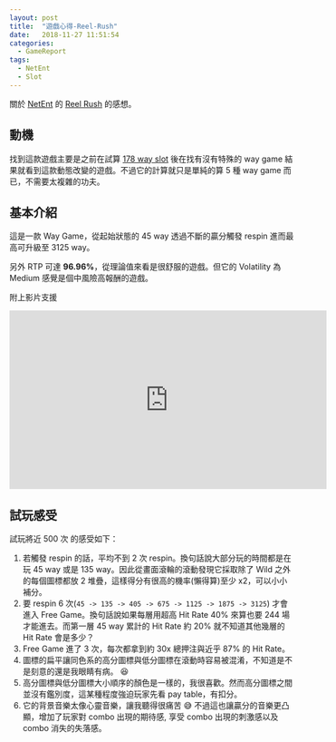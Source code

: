 ```yaml
---
layout: post
title:  "遊戲心得-Reel-Rush"
date:   2018-11-27 11:51:54
categories:
  - GameReport
tags:  
  - NetEnt
  - Slot
---
```


關於 [NetEnt](https://games.netent.com/) 的 [Reel Rush](https://games.netent.com/video-slots/reel-rush/) 的感想。

<!-- more -->

## 動機

找到這款遊戲主要是之前在試算 [178 way slot](http://casinogamesonnet.com/?slots=paylines&l=178) 後在找有沒有特殊的 way game 結果就看到這款動態改變的遊戲。不過它的計算就只是單純的算 5 種 way game 而已，不需要太複雜的功夫。

## 基本介紹

這是一款 Way Game，從起始狀態的 45 way 透過不斷的贏分觸發 respin 進而最高可升級至 3125 way。

另外 RTP 可達 **96.96%**，從理論值來看是很舒服的遊戲。但它的 Volatility 為 Medium 感覺是個中風險高報酬的遊戲。

附上影片支援

<iframe width="560" height="315" src="https://www.youtube.com/embed/eMcZhtXKWYg" frameborder="0" allow="accelerometer; autoplay; encrypted-media; gyroscope; picture-in-picture" allowfullscreen></iframe>

## 試玩感受

試玩將近 500 次 的感受如下：

1. 若觸發 respin 的話，平均不到 2 次 respin。換句話說大部分玩的時間都是在玩 45 way 或是 135 way。因此從畫面滾輪的滾動發現它採取除了 Wild 之外的每個圖標都放 2 堆疊，這樣得分有很高的機率(懶得算)至少 x2，可以小小補分。
2. 要 respin 6 次(`45 -> 135 -> 405 -> 675 -> 1125 -> 1875 -> 3125`) 才會進入 Free Game。換句話說如果每層用超高 Hit Rate 40% 來算也要 244 場才能進去。而第一層 45 way 累計的 Hit Rate 約 20% 就不知道其他幾層的 Hit Rate 會是多少？
3. Free Game 進了 3 次，每次都拿到約 30x 總押注與近乎 87% 的 Hit Rate。
4. 圖標的扁平讓同色系的高分圖標與低分圖標在滾動時容易被混淆，不知道是不是刻意的還是我眼睛有病。 :laughing: 
5. 高分圖標與低分圖標大小順序的顏色是一樣的，我很喜歡。然而高分圖標之間並沒有鑑別度，這某種程度強迫玩家先看 pay table，有扣分。
6. 它的背景音樂太像心靈音樂，讓我聽得很痛苦 :sweat_smile: 不過這也讓贏分的音樂更凸顯，增加了玩家對 combo 出現的期待感, 享受 combo 出現的刺激感以及 combo 消失的失落感。
